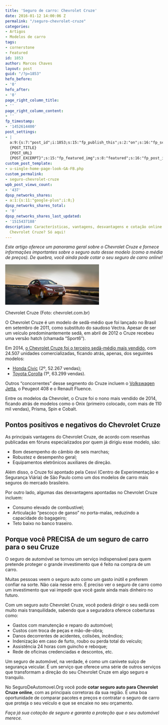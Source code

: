 ```yaml
---
title: 'Seguro de carro: Chevrolet Cruze'
date: 2016-01-12 14:00:06 Z
permalink: "/seguro-chevrolet-cruze"
categories:
- Artigos
- Modelos de carro
tags:
- cornerstone
- Featured
id: 1853
author: Marcos Chaves
layout: post
guid: "/?p=1853"
hefo_before:
- '0'
hefo_after:
- '0'
page_right_column_title:
- ''
page_right_column_content:
- ''
fp_timestamp:
- '1452614400'
post_settings:
- |
  a:9:{s:7:"post_id";i:1853;s:15:"fp_publish_this";s:2:"on";s:16:"fp_schedule_this";s:3:"yes";s:11:"fp_datetime";s:16:"2016/01/12 14:00";s:18:"fp_timezone_offset";s:3:"120";s:8:"msg_body";s:66:"Novo post no {SITE_NAME}
  {POST_TITLE}
  {POST_URL}
  {POST_EXCERPT}";s:15:"fp_featured_img";s:8:"featured";s:16:"fp_post_img_text";s:0:"";s:5:"pages";a:2:{i:0;s:3:"own";i:1;s:15:"520743491417556";}}
custom_post_template:
- u-single-home-page-look-GA-FB.php
custom_permalink:
- seguro-chevrolet-cruze
wpb_post_views_count:
- '437'
dpsp_networks_shares:
- a:1:{s:11:"google-plus";i:0;}
dpsp_networks_shares_total:
- '0'
dpsp_networks_shares_last_updated:
- '1515437188'
description: Características, vantagens, desvantagens e cotação online de seguro auto
  Chevrolet Cruze? Só aqui!
---
```


_Este artigo oferece um panorama geral sobre o Chevrolet Cruze e fornece informações importantes sobre o seguro auto desse modelo (como a média de preços). De quebra, você ainda pode cotar o seu seguro de carro online!_

<div id="attachment_1979"  class="wp-caption alignleft">
  <img class="wp-image-1979 size-medium" src="/wp-content/uploads/2016/02/novo-chevrolet-cruze-300x129.jpg" alt="Chevrolet Cruze em ação" width="300" height="129" />
  
  <p class="wp-caption-text">
    Chevrolet Cruze (Foto: chevrolet.com.br)
  </p>
</div>

O Chevrolet Cruze é um modelo de sedã-médio que foi lançado no Brasil em setembro de 2011, como substituto do saudoso Vectra. Apesar de ser um veículo predominantemente sedã, em abril de 2012 o Cruze recebeu uma versão hatch (chamada “Sport6”).

Em 2014, <a href="http://carros.ig.com.br/ranking/mais+vendidos+todas+as+marcas+seda+medio+todos+os+paises+em+2014/01_2_1_00_23_00_00_00_2014_1.html" target="_blank">o Chevrolet Cruze foi o terceiro sedã-médio mais vendido</a>, com 24.507 unidades comercializadas, ficando atrás, apenas, dos seguintes modelos:

  * <a href="/preco-seguro-honda-civic" target="_blank">Honda Civic</a> (2º, 52.267 vendas);
  * <a href="/seguro-auto-toyota-corolla" target="_blank">Toyota Corolla</a> (1º, 63.299 vendas).

Outros “concorrentes” desse segmento do Cruze incluem o <a href="/seguro-auto-jetta" target="_blank">Volkswagen Jetta</a>, o Peugeot 408 e o Renault Fluence.

Entre os modelos da Chevrolet, o Cruze foi o nono mais vendido de 2014, ficando atrás de modelos como o Onix (primeiro colocado, com mais de 110 mil vendas), Prisma, Spin e Cobalt.

## Pontos positivos e negativos do Chevrolet Cruze

As principais vantagens do Chevrolet Cruze, de acordo com resenhas publicadas em fóruns especializados por quem já dirigiu esse modelo, são:

  * Bom desempenho do câmbio de seis marchas;
  * Robustez e desempenho geral;
  * Equipamentos eletrônicos auxiliares de direção.

Além disso, o Cruze foi apontado pela Cesvi (Centro de Experimentação e Segurança Viária) de São Paulo como um dos modelos de carro mais seguros do mercado brasileiro.

Por outro lado, algumas das desvantagens apontadas no Chevrolet Cruze incluem:

  * Consumo elevado de combustível;
  * Articulação “pescoço de ganso” no porta-malas, reduzindo a capacidade do bagageiro;
  * Teto baixo no banco traseiro.

## Porque você PRECISA de um seguro de carro para o seu Cruze

O seguro de automóvel se tornou um serviço indispensável para quem pretende proteger o grande investimento que é feito na compra de um carro.

Muitas pessoas veem o seguro auto como um gasto inútil e preferem confiar na sorte. Não caia nesse erro. É preciso ver o seguro de carro como um investimento que vai impedir que você gaste ainda mais dinheiro no futuro.

Com um seguro auto Chevrolet Cruze, você poderá dirigir o seu sedã com muito mais tranquilidade, sabendo que a seguradora oferece coberturas como:

  * Gastos com manutenção e reparo do automóvel;
  * Custos com troca de peças e mão-de-obra;
  * Danos decorrentes de acidentes, colisões, incêndios;
  * Indenização em caso de furto, roubo ou perda total do veículo;
  * Assistência 24 horas com guincho e reboque;
  * Rede de oficinas credenciadas e descontos, etc.

Um seguro de automóvel, na verdade, é como um canivete suíço de segurança veicular. É um serviço que oferece uma série de outros serviços que transformam a direção do seu Chevrolet Cruze em algo seguro e tranquilo.

No SeguroDeAutomovel.Org você pode **cotar seguro auto para Chevrolet Cruze online**, com as principais corretoras da sua região. É uma boa oportunidade de comparar pacotes e preços e contratar o seguro de carro que proteja o seu veículo e que se encaixe no seu orçamento.

_Faça já sua cotação de seguro e garanta a proteção que o seu automóvel merece._

###
